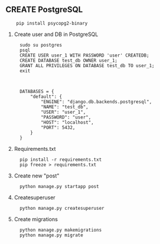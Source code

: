 CREATE PostgreSQL
----
        pip install psycopg2-binary


1. Create user and DB in PostgreSQL
         
         sudo su postgres
         psql
         CREATE USER user_1 WITH PASSWORD 'user' CREATEDB;
         CREATE DATABASE test_db OWNER user_1;
         GRANT ALL PRIVILEGES ON DATABASE test_db TO user_1;
         exit



         DATABASES = {
             "default": {
                 "ENGINE": "django.db.backends.postgresql",
                 "NAME": "test_db",
                 "USER": "user_1",
                 "PASSWORD": "user",
                 "HOST": "localhost",
                 "PORT": 5432,
             }
         }
         


2. Requirements.txt
         
         pip install -r requirements.txt  
         pip freeze > requirements.txt


3. Create new "post"

         python manage.py startapp post

4. Createsuperuser
         
         python manage.py createsuperuser

5. Create  migrations

         python manage.py makemigrations
         python manage.py migrate